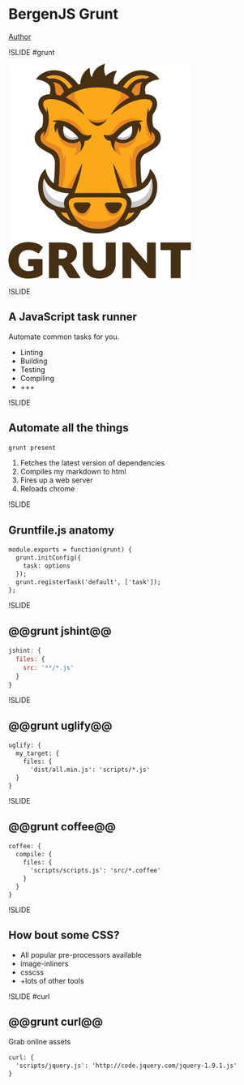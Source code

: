 # BergenJS Grunt

[Author](http://raymondjulin.com/)

!SLIDE #grunt

![Image](images/grunt-logo.png)

!SLIDE

## A JavaScript task runner

Automate common tasks for you.

* Linting
* Building
* Testing
* Compiling
* +++

!SLIDE

## Automate all the things

```bash
grunt present
```

1. Fetches the latest version of dependencies
2. Compiles my markdown to html
3. Fires up a web server
4. Reloads chrome

!SLIDE

## Gruntfile.js anatomy

```
module.exports = function(grunt) {
  grunt.initConfig({
    task: options
  });
  grunt.registerTask('default', ['task']);
};
```

!SLIDE

## @@grunt jshint@@

```js
jshint: {
  files: {
    src: '**/*.js'
  }
}
```

!SLIDE
## @@grunt uglify@@
```
uglify: {
  my_target: {
    files: {
      'dist/all.min.js': 'scripts/*.js'
  }
}
```

!SLIDE

## @@grunt coffee@@

```
coffee: {
  compile: {
    files: {
      'scripts/scripts.js': 'src/*.coffee'
    }
  }
}
```

!SLIDE

## How bout some CSS?

* All popular pre-processors available
* image-inliners
* csscss
* +lots of other tools

!SLIDE #curl

## @@grunt curl@@
Grab online assets
```
curl: {
  'scripts/jquery.js': 'http://code.jquery.com/jquery-1.9.1.js'
}
```
